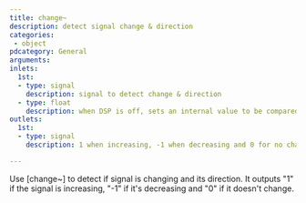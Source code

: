 ```yaml
---
title: change~
description: detect signal change & direction
categories:
 - object
pdcategory: General
arguments:
inlets:
  1st:
  - type: signal
    description: signal to detect change & direction
  - type: float
    description: when DSP is off, sets an internal value to be compared with incoming signal when DSP is on
outlets:
  1st:
  - type: signal
    description: 1 when increasing, -1 when decreasing and 0 for no change

---
```


Use [change~] to detect if signal is changing and its direction. It outputs "1" if the signal is increasing, "-1" if it's decreasing and "0" if it doesn't change.

